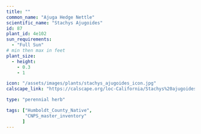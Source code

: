 ```yaml
---
title: ""
common_name: "Ajuga Hedge Nettle"
scientific_name: "Stachys Ajugoides"
id: 87
plant_id: 4e102
sun_requirements:
  - "Full Sun"
# min then max in feet
plant_size:
  - height: 
    - 0.3
    - 1

icon: "/assets/images/plants/stachys_ajugoides_icon.jpg" 
calscape_link: "https://calscape.org/loc-California/Stachys%20ajugoides(%20)"

type: "perennial herb"

tags: ["Humboldt_County_Native",
       "CNPS_master_inventory"
      ]
---
```


